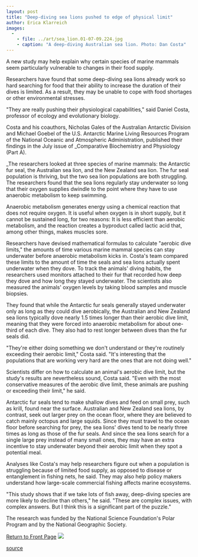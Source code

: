```yaml
---
layout: post
title: "Deep-diving sea lions pushed to edge of physical limit"
author: Erica Klarreich
images:
  -
    - file: ../art/sea_lion.01-07-09.224.jpg
    - caption: "A deep-diving Australian sea lion. Photo: Dan Costa"
---
```


A new study may help explain why certain species of marine mammals seem particularly vulnerable to changes in their food supply.   
  
Researchers have found that some deep-diving sea lions already work so hard searching for food that their ability to increase the duration of their dives is limited. As a result, they may be unable to cope with food shortages or other environmental stresses.  
  
"They are really pushing their physiological capabilities," said Daniel Costa, professor of ecology and evolutionary biology.   
  
Costa and his coauthors, Nicholas Gales of the Australian Antarctic Division and Michael Goebel of the U.S. Antarctic Marine Living Resources Program of the National Oceanic and Atmospheric Administration, published their findings in the July issue of _Comparative Biochemistry and Physiology (Part A).   
  
_The researchers looked at three species of marine mammals: the Antarctic fur seal, the Australian sea lion, and the New Zealand sea lion. The fur seal population is thriving, but the two sea lion populations are both struggling. The researchers found that the sea lions regularly stay underwater so long that their oxygen supplies dwindle to the point where they have to use anaerobic metabolism to keep swimming.  
  
Anaerobic metabolism generates energy using a chemical reaction that does not require oxygen. It is useful when oxygen is in short supply, but it cannot be sustained long, for two reasons: It is less efficient than aerobic metabolism, and the reaction creates a byproduct called lactic acid that, among other things, makes muscles sore.  
  
Researchers have devised mathematical formulas to calculate "aerobic dive limits," the amounts of time various marine mammal species can stay underwater before anaerobic metabolism kicks in. Costa's team compared these limits to the amount of time the seals and sea lions actually spent underwater when they dove. To track the animals' diving habits, the researchers used monitors attached to their fur that recorded how deep they dove and how long they stayed underwater. The scientists also measured the animals' oxygen levels by taking blood samples and muscle biopsies.  
  
They found that while the Antarctic fur seals generally stayed underwater only as long as they could dive aerobically, the Australian and New Zealand sea lions typically dove nearly 1.5 times longer than their aerobic dive limit, meaning that they were forced into anaerobic metabolism for about one-third of each dive. They also had to rest longer between dives than the fur seals did.  
  
"They're either doing something we don't understand or they're routinely exceeding their aerobic limit," Costa said. "It's interesting that the populations that are working very hard are the ones that are not doing well."  
  
Scientists differ on how to calculate an animal's aerobic dive limit, but the study's results are nevertheless sound, Costa said. "Even with the most conservative measures of the aerobic dive limit, these animals are pushing or exceeding their limit," he said.  
  
Antarctic fur seals tend to make shallow dives and feed on small prey, such as krill, found near the surface. Australian and New Zealand sea lions, by contrast, seek out larger prey on the ocean floor, where they are believed to catch mainly octopus and large squids. Since they must travel to the ocean floor before searching for prey, the sea lions' dives tend to be nearly three times as long as those of the fur seals. And since the sea lions search for a single large prey instead of many small ones, they may have an extra incentive to stay underwater beyond their aerobic limit when they spot a potential meal.  
  
Analyses like Costa's may help researchers figure out when a population is struggling because of limited food supply, as opposed to disease or entanglement in fishing nets, he said. They may also help policy makers understand how large-scale commercial fishing affects marine ecosystems.  
  
"This study shows that if we take lots of fish away, deep-diving species are more likely to decline than others," he said. "These are complex issues, with complex answers. But I think this is a significant part of the puzzle."  
  
The research was funded by the National Science Foundation's Polar Program and by the National Geographic Society.

  
[Return to Front Page][1] ![ ][2]

[1]: ../../index.html
[2]: ../../images/trans.gif

[source](http://www1.ucsc.edu/currents/01-02/07-09/sealions.html "Permalink to sealions")
